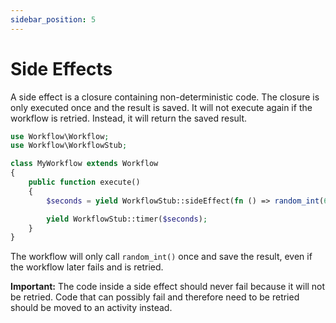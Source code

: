 ```yaml
---
sidebar_position: 5
---
```


# Side Effects

A side effect is a closure containing non-deterministic code. The closure is only executed once and the result is saved. It will not execute again if the workflow is retried. Instead, it will return the saved result.

```php
use Workflow\Workflow;
use Workflow\WorkflowStub;

class MyWorkflow extends Workflow
{
    public function execute()
    {
        $seconds = yield WorkflowStub::sideEffect(fn () => random_int(60, 120));

        yield WorkflowStub::timer($seconds);
    }
}
```

The workflow will only call `random_int()` once and save the result, even if the workflow later fails and is retried.

**Important:** The code inside a side effect should never fail because it will not be retried. Code that can possibly fail and therefore need to be retried should be moved to an activity instead.
